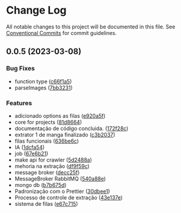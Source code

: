 # Change Log

All notable changes to this project will be documented in this file.
See [Conventional Commits](https://conventionalcommits.org) for commit guidelines.

## 0.0.5 (2023-03-08)


### Bug Fixes

* function type ([c66f1a5](https://github.com/AurelioMarquesVulcao/Extrator/commit/c66f1a5e40782cd19e1b320d0b42e9353336de2c))
* parseImages ([7bb3231](https://github.com/AurelioMarquesVulcao/Extrator/commit/7bb32310d26f90476659b9e7e248c0d2c75ef7ee))


### Features

* adicionado options as filas ([e920a5f](https://github.com/AurelioMarquesVulcao/Extrator/commit/e920a5facfe80a423a409f619cf39c5b9ea6042c))
* core for projects ([81d8664](https://github.com/AurelioMarquesVulcao/Extrator/commit/81d86640b80bdeea88d52cce5166a52c4e104e36))
* documentação de código concluida. ([172f28c](https://github.com/AurelioMarquesVulcao/Extrator/commit/172f28c22e0bec2fdcca1a243b9e2f8b9e027d47))
* extrator 1 de manga finalizado ([c3b2037](https://github.com/AurelioMarquesVulcao/Extrator/commit/c3b2037757a8833be6a7a57a11c05543cd435816))
* filas funcionais ([636be6c](https://github.com/AurelioMarquesVulcao/Extrator/commit/636be6cfde2f0a6d8bbbc21003f8d5a7683eec67))
* IA ([1dcfa54](https://github.com/AurelioMarquesVulcao/Extrator/commit/1dcfa54729ff2353e7fcaddf3ba9502409f3be79))
* job ([67e6b21](https://github.com/AurelioMarquesVulcao/Extrator/commit/67e6b217843ad41237d02e21b62e98841c349dc0))
* make api for crawler ([5d2488a](https://github.com/AurelioMarquesVulcao/Extrator/commit/5d2488aaf77a40c8ca1836854b5f4f006f117a7f))
* mehoria na extração ([df9f59c](https://github.com/AurelioMarquesVulcao/Extrator/commit/df9f59c214f492805579b155f8f743466e271347))
* message broker ([decc25f](https://github.com/AurelioMarquesVulcao/Extrator/commit/decc25f51d727ebe01cf371dafdeecf1d26567b8))
* MessageBroker RabbitMQ ([540a88e](https://github.com/AurelioMarquesVulcao/Extrator/commit/540a88e05568ef5190edd20366f2b697a4a94800))
* mongo db ([b7b675d](https://github.com/AurelioMarquesVulcao/Extrator/commit/b7b675dc056e616cd79ad8ae217a482f9a0c97c5))
* Padronização com o Prettier ([30dbee1](https://github.com/AurelioMarquesVulcao/Extrator/commit/30dbee101e86ea1052f82fe7bcdaa40708a188a8))
* Processo de controle de extração ([43e137e](https://github.com/AurelioMarquesVulcao/Extrator/commit/43e137e1db696d601a3d85e976ee1b1a449c85c7))
* sistema de filas ([e67c715](https://github.com/AurelioMarquesVulcao/Extrator/commit/e67c715e482f03f5e8ab49c1e1203a532484b2fa))
